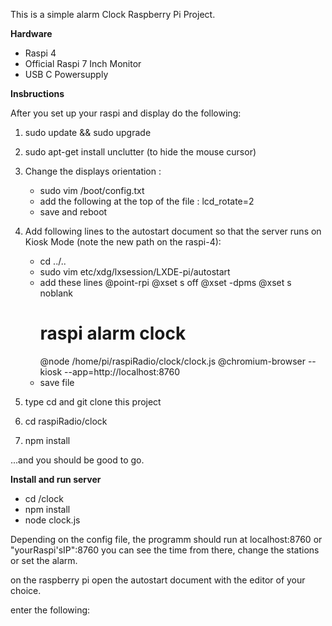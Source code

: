 
This is a simple alarm Clock Raspberry Pi Project.

__Hardware__

* Raspi 4
* Official Raspi 7 Inch Monitor
* USB C Powersupply 

__Insbructions__ 

After you set up your raspi and display do the following:
1. sudo update && sudo upgrade
1. sudo apt-get install unclutter (to hide the mouse cursor)
1. Change the displays orientation :
    * sudo vim /boot/config.txt
    * add the following at the top of the file : lcd_rotate=2
    * save and reboot

1. Add following lines to the autostart document so that the server runs on Kiosk Mode (note the new path on the raspi-4):
    * cd ../..
    * sudo vim  etc/xdg/lxsession/LXDE-pi/autostart
    * add these lines
        @point-rpi
        @xset s off
        @xset -dpms
        @xset s noblank
        # raspi alarm clock
        @node /home/pi/raspiRadio/clock/clock.js
        @chromium-browser --kiosk --app=http://localhost:8760
    * save file
    
1. type cd and git clone this project
1. cd raspiRadio/clock
1. npm install

...and you should be good to go.

__Install and run server__

* cd /clock 
* npm install
* node clock.js

Depending on the config file, the programm should run at localhost:8760 or "yourRaspi'sIP":8760
you can see the time from there, change the stations or set the alarm.

on the raspberry pi open the autostart document with the editor of your choice.

enter the following:


